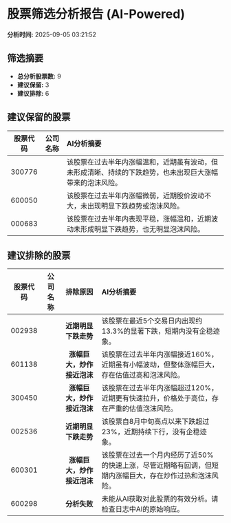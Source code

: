 # 股票筛选分析报告 (AI-Powered)

**分析时间:** 2025-09-05 03:21:52

## 筛选摘要

- **总分析股票数:** 9
- **建议保留:** 3
- **建议排除:** 6

## 建议保留的股票

| 股票代码 | 公司名称 | AI分析摘要 |
|:---:|:---:|:---|
| 300776 |  | 该股票在过去半年内涨幅温和，近期虽有波动，但未形成清晰、持续的下跌趋势，也未出现巨大涨幅带来的泡沫风险。 |
| 600050 |  | 该股票在过去半年内涨幅微弱，近期股价波动不大，未出现明显下跌趋势或泡沫风险。 |
| 000683 |  | 该股票在过去半年内表现平稳，涨幅温和，近期波动未形成明显下跌趋势，也无明显泡沫风险。 |

## 建议排除的股票

| 股票代码 | 公司名称 | 排除原因 | AI分析摘要 |
|:---:|:---:|:---:|:---|
| 002938 |  | **近期明显下跌走势** | 该股票在最近5个交易日内出现约13.3%的显著下跌，短期内没有企稳迹象。 |
| 601138 |  | **涨幅巨大，炒作接近泡沫** | 该股票在过去半年内涨幅接近160%，近期虽有小幅波动，但整体涨幅巨大，存在估值过高和泡沫风险。 |
| 300450 |  | **涨幅巨大，炒作接近泡沫** | 该股票在过去半年内涨幅超过120%，近期更有快速拉升，价格处于高位，存在严重的估值泡沫风险。 |
| 002536 |  | **近期明显下跌走势** | 该股票自8月中旬高点以来下跌超过23%，近期持续下行，没有企稳迹象。 |
| 600301 |  | **涨幅巨大，炒作接近泡沫** | 该股票在过去一个月内经历了近50%的快速上涨，尽管近期略有回调，但短期内涨幅巨大，存在炒作过热和泡沫风险。 |
| 600298 |  | **分析失败** | 未能从AI获取对此股票的有效分析。请检查日志中AI的原始响应。 |
